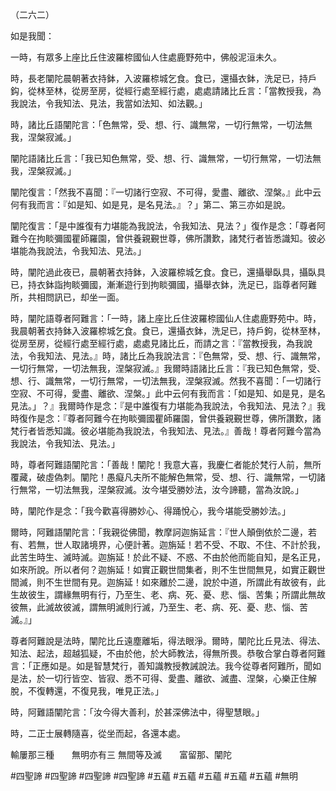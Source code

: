（二六二）

如是我聞：

一時，有眾多上座比丘住波羅㮈國仙人住處鹿野苑中，佛般泥洹未久。

時，長老闡陀晨朝著衣持鉢，入波羅㮈城乞食。食已，還攝衣鉢，洗足已，持戶鈎，從林至林，從房至房，從經行處至經行處，處處請諸比丘言：「當教授我，為我說法，令我知法、見法，我當如法知、如法觀。」

時，諸比丘語闡陀言：「色無常，受、想、行、識無常，一切行無常，一切法無我，涅槃寂滅。」

闡陀語諸比丘言：「我已知色無常，受、想、行、識無常，一切行無常，一切法無我，涅槃寂滅。」

闡陀復言：「然我不喜聞：『一切諸行空寂、不可得，愛盡、離欲、涅槃。』此中云何有我而言：『如是知、如是見，是名見法。』？」第二、第三亦如是說。

闡陀復言：「是中誰復有力堪能為我說法，令我知法、見法？」復作是念：「尊者阿難今在拘睒彌國瞿師羅園，曾供養親覲世尊，佛所讚歎，諸梵行者皆悉識知。彼必堪能為我說法，令我知法、見法。」

時，闡陀過此夜已，晨朝著衣持鉢，入波羅㮈城乞食。食已，還攝舉臥具，攝臥具已，持衣鉢詣拘睒彌國，漸漸遊行到拘睒彌國，攝舉衣鉢，洗足已，詣尊者阿難所，共相問訊已，却坐一面。

時，闡陀語尊者阿難言：「一時，諸上座比丘住波羅㮈國仙人住處鹿野苑中。時，我晨朝著衣持鉢入波羅㮈城乞食。食已，還攝衣鉢，洗足已，持戶鉤，從林至林，從房至房，從經行處至經行處，處處見諸比丘，而請之言：『當教授我，為我說法，令我知法、見法。』時，諸比丘為我說法言：『色無常，受、想、行、識無常，一切行無常，一切法無我，涅槃寂滅。』我爾時語諸比丘言：『我已知色無常，受、想、行、識無常，一切行無常，一切法無我，涅槃寂滅。然我不喜聞：「一切諸行空寂、不可得，愛盡、離欲、涅槃。」此中云何有我而言：「如是知、如是見，是名見法。」？』我爾時作是念：『是中誰復有力堪能為我說法，令我知法、見法？』我時復作是念：『尊者阿難今在拘睒彌國瞿師羅園，曾供養親覲世尊，佛所讚歎，諸梵行者皆悉知識。彼必堪能為我說法，令我知法、見法。』善哉！尊者阿難今當為我說法，令我知法、見法。」

時，尊者阿難語闡陀言：「善哉！闡陀！我意大喜，我慶仁者能於梵行人前，無所覆藏，破虛偽刺。闡陀！愚癡凡夫所不能解色無常，受、想、行、識無常，一切諸行無常，一切法無我，涅槃寂滅。汝今堪受勝妙法，汝今諦聽，當為汝說。」

時，闡陀作是念：「我今歡喜得勝妙心、得踊悅心，我今堪能受勝妙法。」

爾時，阿難語闡陀言：「我親從佛聞，教摩訶迦旃延言：『世人顛倒依於二邊，若有、若無，世人取諸境界，心便計著。迦旃延！若不受、不取、不住、不計於我，此苦生時生、滅時滅。迦旃延！於此不疑、不惑、不由於他而能自知，是名正見，如來所說。所以者何？迦旃延！如實正觀世間集者，則不生世間無見，如實正觀世間滅，則不生世間有見。迦旃延！如來離於二邊，說於中道，所謂此有故彼有，此生故彼生，謂緣無明有行，乃至生、老、病、死、憂、悲、惱、苦集；所謂此無故彼無，此滅故彼滅，謂無明滅則行滅，乃至生、老、病、死、憂、悲、惱、苦滅。』」

尊者阿難說是法時，闡陀比丘遠塵離垢，得法眼淨。爾時，闡陀比丘見法、得法、知法、起法，超越狐疑，不由於他，於大師教法，得無所畏。恭敬合掌白尊者阿難言：「正應如是。如是智慧梵行，善知識教授教誡說法。我今從尊者阿難所，聞如是法，於一切行皆空、皆寂、悉不可得、愛盡、離欲、滅盡、涅槃，心樂正住解脫，不復轉還，不復見我，唯見正法。」

時，阿難語闡陀言：「汝今得大善利，於甚深佛法中，得聖慧眼。」

時，二正士展轉隨喜，從坐而起，各還本處。

輸屢那三種　　無明亦有三
無間等及滅　　富留那、闡陀








#四聖諦
#四聖諦
#四聖諦
#四聖諦
#五蘊
#五蘊
#五蘊
#五蘊
#五蘊
#無明
